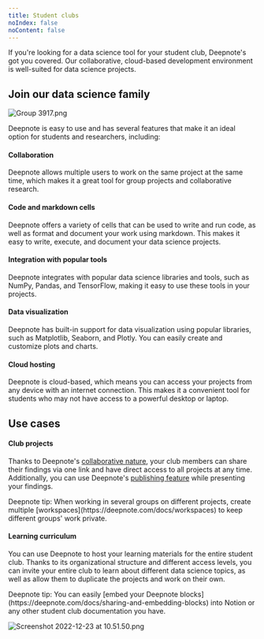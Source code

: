 ```yaml
---
title: Student clubs
noIndex: false
noContent: false
---
```


If you're looking for a data science tool for your student club, Deepnote's got you covered. Our collaborative, cloud-based development environment is well-suited for data science projects.

## Join our data science family

![Group 3917.png](https://media.graphassets.com/x0k8QAllQlGOPEgBNka3)

Deepnote is easy to use and has several features that make it an ideal option for students and researchers, including:

#### Collaboration

Deepnote allows multiple users to work on the same project at the same time, which makes it a great tool for group projects and collaborative research.

#### Code and markdown cells

Deepnote offers a variety of cells that can be used to write and run code, as well as format and document your work using markdown. This makes it easy to write, execute, and document your data science projects.

#### Integration with popular tools

Deepnote integrates with popular data science libraries and tools, such as NumPy, Pandas, and TensorFlow, making it easy to use these tools in your projects.

#### Data visualization

Deepnote has built-in support for data visualization using popular libraries, such as Matplotlib, Seaborn, and Plotly. You can easily create and customize plots and charts.

#### Cloud hosting

Deepnote is cloud-based, which means you can access your projects from any device with an internet connection. This makes it a convenient tool for students who may not have access to a powerful desktop or laptop.

## Use cases

#### Club projects

Thanks to Deepnote's [collaborative nature](https://deepnote.com/docs/real-time-collaboration), your club members can share their findings via one link and have direct access to all projects at any time. Additionally, you can use Deepnote's [publishing feature](https://deepnote.com/docs/publish-projects) while presenting your findings.

<Callout status="info">
Deepnote tip: When working in several groups on different projects, create multiple [workspaces](https://deepnote.com/docs/workspaces) to keep different groups' work private.
</Callout>

#### Learning curriculum

You can use Deepnote to host your learning materials for the entire student club. Thanks to its organizational structure and different access levels, you can invite your entire club to learn about different data science topics, as well as allow them to duplicate the projects and work on their own.

<Callout status="info">
 Deepnote tip: You can easily [embed your Deepnote blocks](https://deepnote.com/docs/sharing-and-embedding-blocks) into Notion or any other student club documentation you have.
</Callout>

![Screenshot 2022-12-23 at 10.51.50.png](https://media.graphassets.com/g7CS6M4R4ilzFRz3eefg)
